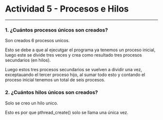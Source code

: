 # Actividad 5 - Procesos e Hilos
---
### 1. ¿Cuántos procesos únicos son creados?

Son creados 6 procesos unicos. 

Esto se debe a que al ejecutgar el programa ya tenemos un proceso inicial, luego este se divide tres veces y crea como resultado tres procesos secundarios (en hilos).

Luego estos tres procesos secundarios se vuelven a dividir una vez, exceptauando el tercer proceso hijo, al sumar todo esto y contando el proceso inicial tenemos un total de seis procesos.


### 2. ¿Cuántos hilos únicos son creados?

Solo se creo un hilo unico.

Esto es por que pthread_create() solo se llama una única vez.